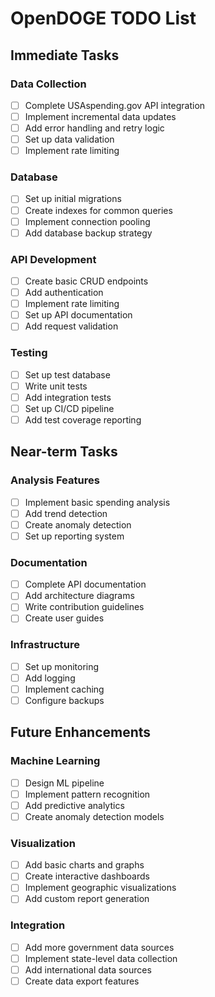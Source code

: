 # OpenDOGE TODO List

## Immediate Tasks

### Data Collection
- [ ] Complete USAspending.gov API integration
- [ ] Implement incremental data updates
- [ ] Add error handling and retry logic
- [ ] Set up data validation
- [ ] Implement rate limiting

### Database
- [ ] Set up initial migrations
- [ ] Create indexes for common queries
- [ ] Implement connection pooling
- [ ] Add database backup strategy

### API Development
- [ ] Create basic CRUD endpoints
- [ ] Add authentication
- [ ] Implement rate limiting
- [ ] Set up API documentation
- [ ] Add request validation

### Testing
- [ ] Set up test database
- [ ] Write unit tests
- [ ] Add integration tests
- [ ] Set up CI/CD pipeline
- [ ] Add test coverage reporting

## Near-term Tasks

### Analysis Features
- [ ] Implement basic spending analysis
- [ ] Add trend detection
- [ ] Create anomaly detection
- [ ] Set up reporting system

### Documentation
- [ ] Complete API documentation
- [ ] Add architecture diagrams
- [ ] Write contribution guidelines
- [ ] Create user guides

### Infrastructure
- [ ] Set up monitoring
- [ ] Add logging
- [ ] Implement caching
- [ ] Configure backups

## Future Enhancements

### Machine Learning
- [ ] Design ML pipeline
- [ ] Implement pattern recognition
- [ ] Add predictive analytics
- [ ] Create anomaly detection models

### Visualization
- [ ] Add basic charts and graphs
- [ ] Create interactive dashboards
- [ ] Implement geographic visualizations
- [ ] Add custom report generation

### Integration
- [ ] Add more government data sources
- [ ] Implement state-level data collection
- [ ] Add international data sources
- [ ] Create data export features
